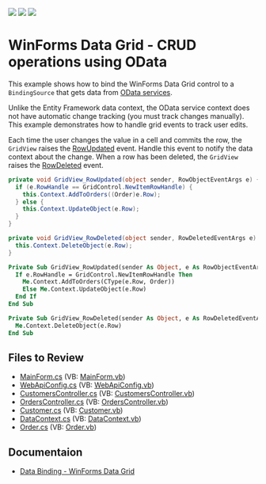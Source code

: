 <!-- default badges list -->
![](https://img.shields.io/endpoint?url=https://codecentral.devexpress.com/api/v1/VersionRange/134576837/14.1.4%2B)
[![](https://img.shields.io/badge/Open_in_DevExpress_Support_Center-FF7200?style=flat-square&logo=DevExpress&logoColor=white)](https://supportcenter.devexpress.com/ticket/details/E4070)
[![](https://img.shields.io/badge/📖_How_to_use_DevExpress_Examples-e9f6fc?style=flat-square)](https://docs.devexpress.com/GeneralInformation/403183)
<!-- default badges end -->

# WinForms Data Grid - CRUD operations using OData

This example shows how to bind the WinForms Data Grid control to a `BindingSource` that gets data from [OData services](https://www.odata.org).

Unlike the Entity Framework data context, the OData service context does not have automatic change tracking (you must track changes manually). This example demonstrates how to handle grid events to track user edits.

Each time the user changes the value in a cell and commits the row, the `GridView` raises the [RowUpdated](https://docs.devexpress.com/WindowsForms/DevExpress.XtraGrid.Views.Base.ColumnView.RowUpdated) event. Handle this event to notify the data context about the change. When a row has been deleted, the `GridView` raises the [RowDeleted](https://docs.devexpress.com/WindowsForms/DevExpress.XtraGrid.Views.Base.ColumnView.RowDeleted) event.

```cs
private void GridView_RowUpdated(object sender, RowObjectEventArgs e) {
  if (e.RowHandle == GridControl.NewItemRowHandle) {
    this.Context.AddToOrders((Order)e.Row);
  } else {
    this.Context.UpdateObject(e.Row);
  }
}

private void GridView_RowDeleted(object sender, RowDeletedEventArgs e) {
  this.Context.DeleteObject(e.Row);
}
```

```vb
Private Sub GridView_RowUpdated(sender As Object, e As RowObjectEventArgs) Handles GridView1.RowUpdated
  If e.RowHandle = GridControl.NewItemRowHandle Then
    Me.Context.AddToOrders(CType(e.Row, Order))
    Else Me.Context.UpdateObject(e.Row)
  End If
End Sub

Private Sub GridView_RowDeleted(sender As Object, e As RowDeletedEventArgs) Handles GridView1.RowDeleted
  Me.Context.DeleteObject(e.Row)
End Sub
```


## Files to Review

* [MainForm.cs](./CS/DxSample/MainForm.cs) (VB: [MainForm.vb](./VB/DxSample/MainForm.vb))
* [WebApiConfig.cs](./CS/DxSample.Service/App_Start/WebApiConfig.cs) (VB: [WebApiConfig.vb](./VB/DxSample.Service/App_Start/WebApiConfig.vb))
* [CustomersController.cs](./CS/DxSample.Service/Controllers/CustomersController.cs) (VB: [CustomersController.vb](./VB/DxSample.Service/Controllers/CustomersController.vb))
* [OrdersController.cs](./CS/DxSample.Service/Controllers/OrdersController.cs) (VB: [OrdersController.vb](./VB/DxSample.Service/Controllers/OrdersController.vb))
* [Customer.cs](./CS/DxSample.Service/Models/Customer.cs) (VB: [Customer.vb](./VB/DxSample.Service/Models/Customer.vb))
* [DataContext.cs](./CS/DxSample.Service/Models/DataContext.cs) (VB: [DataContext.vb](./VB/DxSample.Service/Models/DataContext.vb))
* [Order.cs](./CS/DxSample.Service/Models/Order.cs) (VB: [Order.vb](./VB/DxSample.Service/Models/Order.vb))


## Documentaion

* [Data Binding - WinForms Data Grid](https://docs.devexpress.com/WindowsForms/634/controls-and-libraries/data-grid/data-binding)
